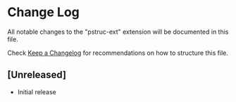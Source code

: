 # Change Log

All notable changes to the "pstruc-ext" extension will be documented in this file.

Check [Keep a Changelog](http://keepachangelog.com/) for recommendations on how to structure this file.

## [Unreleased]

- Initial release